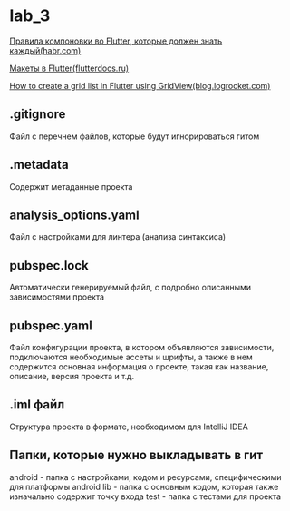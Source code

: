 # lab_3

[Правила компоновки во Flutter, которые должен знать каждый(habr.com)](https://habr.com/ru/post/500210/)

[Макеты в Flutter(flutterdocs.ru)](https://flutterdocs.ru/makety-v-flutter/)

[How to create a grid list in Flutter using GridView(blog.logrocket.com)](https://blog.logrocket.com/how-to-create-a-grid-list-in-flutter-using-gridview/)


## .gitignore

Файл с перечнем файлов, которые будут игнорироваться гитом

## .metadata

Содержит метаданные проекта

## analysis_options.yaml

Файл с настройками для линтера (анализа синтаксиса)

## pubspec.lock

Автоматически генерируемый файл, с подробно описанными зависимостями проекта

## pubspec.yaml

Файл конфигурации проекта, в котором объявляются зависимости, подключаются необходимые ассеты и шрифты, а также в нем содержится основная информация о проекте, такая как название, описание, версия проекта и т.д.

## .iml файл

Структура проекта в формате, необходимом для IntelliJ IDEA

## Папки, которые нужно выкладывать в гит

android - папка с настройками, кодом и ресурсами, специфическими для платформы android
lib - папка с основным кодом, которая также изначально содержит точку входа
test - папка с тестами для проекта

